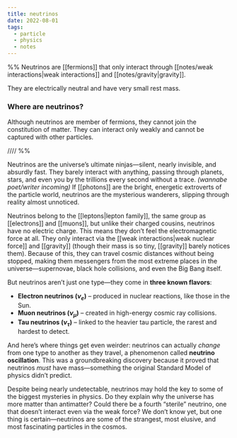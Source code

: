 ```yaml
---
title: neutrinos
date: 2022-08-01
tags:
  - particle
  - physics
  - notes
---
```

%% Neutrinos are [[fermions]] that only interact through [[notes/weak interactions|weak interactions]] and [[notes/gravity|gravity]].

They are electrically neutral and have very small rest mass.

### Where are neutrinos?

Although neutrinos are member of fermions, they cannot join the constitution of matter. They can interact only weakly and cannot be captured with other particles.

//// %%

Neutrinos are the universe’s ultimate ninjas—silent, nearly invisible, and absurdly fast. They barely interact with anything, passing through planets, stars, and even you by the trillions every second without a trace. *(wannabe poet/writer incoming)* If [[photons]] are the bright, energetic extroverts of the particle world, neutrinos are the mysterious wanderers, slipping through reality almost unnoticed.

Neutrinos belong to the [[leptons|lepton family]], the same group as [[electrons]] and [[muons]], but unlike their charged cousins, neutrinos have no electric charge. This means they don’t feel the electromagnetic force at all. They only interact via the [[weak interactions|weak nuclear force]] and [[gravity]] (though their mass is so tiny, [[gravity]] barely notices them). Because of this, they can travel cosmic distances without being stopped, making them messengers from the most extreme places in the universe—supernovae, black hole collisions, and even the Big Bang itself.

But neutrinos aren’t just one type—they come in **three known flavors**:

- **Electron neutrinos ($\nu_e$)** – produced in nuclear reactions, like those in the Sun.
- **Muon neutrinos ($\nu_\mu$)** – created in high-energy cosmic ray collisions.
- **Tau neutrinos ($\nu_\tau$)** – linked to the heavier tau particle, the rarest and hardest to detect.

And here’s where things get even weirder: neutrinos can actually _change_ from one type to another as they travel, a phenomenon called **neutrino oscillation**. This was a groundbreaking discovery because it proved that neutrinos _must_ have mass—something the original Standard Model of physics didn’t predict.

Despite being nearly undetectable, neutrinos may hold the key to some of the biggest mysteries in physics. Do they explain why the universe has more matter than antimatter? Could there be a fourth “sterile” neutrino, one that doesn’t interact even via the weak force? We don’t know yet, but one thing is certain—neutrinos are some of the strangest, most elusive, and most fascinating particles in the cosmos.